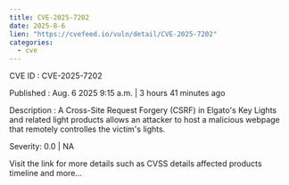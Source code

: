 ```yaml
--- 
title: CVE-2025-7202
date: 2025-8-6
lien: "https://cvefeed.io/vuln/detail/CVE-2025-7202"
categories:
  - cve
---
```


CVE ID : CVE-2025-7202

Published :  Aug. 6
2025
9:15 a.m. | 3 hours
41 minutes ago

Description : A Cross-Site Request Forgery (CSRF) in Elgato's Key Lights and related light products allows an attacker to host a malicious webpage that remotely controlles the victim's lights.

Severity: 0.0 | NA

Visit the link for more details
such as CVSS details
affected products
timeline
and more...
